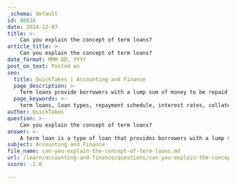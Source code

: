 ```yaml
---
_schema: default
id: 98616
date: 2024-12-07
title: >-
    Can you explain the concept of term loans?
article_title: >-
    Can you explain the concept of term loans?
date_format: MMM DD, YYYY
post_on_text: Posted on
seo:
  title: QuickTakes | Accounting and Finance
  page_description: >-
    Term loans provide borrowers with a lump sum of money to be repaid over a set period, featuring fixed or floating interest rates. They are commonly used for business expansion and financing large expenses.
  page_keywords: >-
    term loans, loan types, repayment schedule, interest rates, collateral, personal loans, business loans, financial tools, lump sum payment, application process
author: QuickTakes
question: >-
    Can you explain the concept of term loans?
answer: >-
    A term loan is a type of loan that provides borrowers with a lump sum of money, which is repaid over a predetermined period, known as the loan term. These loans typically have a specified repayment schedule and can feature either a fixed or floating interest rate. Term loans are commonly used for various purposes, such as funding business expansion, purchasing equipment, or financing large personal expenses.\n\n### Key Features of Term Loans:\n\n1. **Repayment Schedule**: Term loans are repaid in regular installments, often referred to as Equated Monthly Installments (EMIs). The repayment period can vary significantly, ranging from one year for smaller loans to 30 years or more for larger loans.\n\n2. **Interest Rates**: The interest rate on a term loan can be fixed, meaning it remains constant throughout the loan term, or floating, where it may change based on market conditions.\n\n3. **Lump Sum Payment**: Unlike lines of credit, which allow borrowers to withdraw funds as needed, term loans provide a one-time lump sum that must be repaid according to the agreed-upon schedule.\n\n4. **Collateral Requirements**: Many term loans require collateral, which is an asset pledged by the borrower to secure the loan. This can include property, equipment, or other valuable assets.\n\n5. **Types of Term Loans**: There are various types of term loans, including short-term loans (typically less than one year), medium-term loans (one to five years), and long-term loans (more than five years). Each type serves different financial needs and purposes.\n\n6. **Application Process**: To obtain a term loan, borrowers typically apply through banks, credit unions, or online lenders. The lender evaluates the borrower's financial situation, creditworthiness, and ability to repay the loan before extending an offer.\n\n### Example of a Term Loan:\nFor instance, if a company wants to borrow $1 million to build a factory, it may negotiate a term loan with a bank for a 10-year period with quarterly payments and a 7% interest rate. This structure allows the company to manage its cash flow while investing in growth.\n\nIn summary, term loans are a vital financial tool for both individuals and businesses, providing the necessary capital for significant investments while ensuring a structured repayment plan.
subject: Accounting and Finance
file_name: can-you-explain-the-concept-of-term-loans.md
url: /learn/accounting-and-finance/questions/can-you-explain-the-concept-of-term-loans
score: -1.0

---
```


&nbsp;
